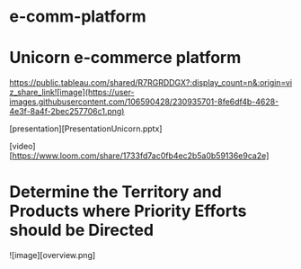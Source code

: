 # e-comm-platform
# Unicorn e-commerce platform 

 https://public.tableau.com/shared/R7RGRDDGX?:display_count=n&:origin=viz_share_link![image](https://user-images.githubusercontent.com/106590428/230935701-8fe6df4b-4628-4e3f-8a4f-2bec257706c1.png)

[presentation][PresentationUnicorn.pptx]

[video][https://www.loom.com/share/1733fd7ac0fb4ec2b5a0b59136e9ca2e]

# Determine the Territory and Products where Priority Efforts should be Directed

![image][overview.png]